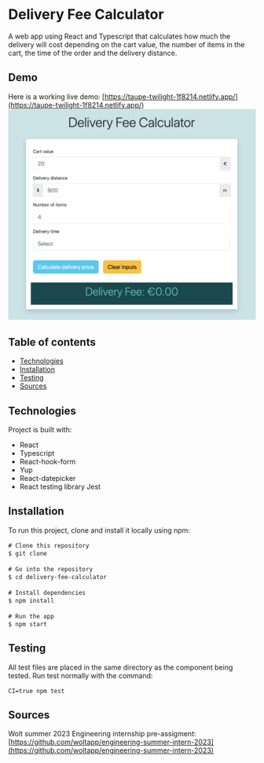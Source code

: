 # Delivery Fee Calculator

A web app using React and Typescript that calculates how much the delivery will cost depending on the cart value, the number of items in the cart, the time of the order and the delivery distance.

## Demo

Here is a working live demo: [https://taupe-twilight-1f8214.netlify.app/](https://taupe-twilight-1f8214.netlify.app/)
![App user interface](./images/app_UI.png)

## Table of contents

- [Technologies](#technologies)
- [Installation](#installation)
- [Testing](#testing)
- [Sources](#sources)

## Technologies

Project is built with:

- React
- Typescript
- React-hook-form
- Yup
- React-datepicker
- React testing library Jest

## Installation

To run this project, clone and install it locally using npm:

```shell
# Clone this repository
$ git clone

# Go into the repository
$ cd delivery-fee-calculator

# Install dependencies
$ npm install

# Run the app
$ npm start
```

## Testing

All test files are placed in the same directory as the component being tested.
Run test normally with the command:

```shell
CI=true npm test
```

## Sources

Wolt summer 2023 Engineering internship pre-assigment:[https://github.com/woltapp/engineering-summer-intern-2023](https://github.com/woltapp/engineering-summer-intern-2023)
